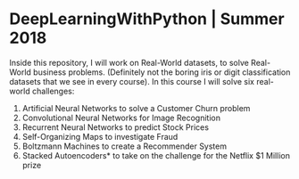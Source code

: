 # DeepLearningWithPython | Summer 2018

Inside this repository, I will work on Real-World datasets, to solve Real-World business problems. (Definitely not the boring iris or digit classification datasets that we see in every course). In this course I will solve six real-world challenges:

1) Artificial Neural Networks to solve a Customer Churn problem
2) Convolutional Neural Networks for Image Recognition
3) Recurrent Neural Networks to predict Stock Prices
4) Self-Organizing Maps to investigate Fraud
5) Boltzmann Machines to create a Recommender System
6) Stacked Autoencoders* to take on the challenge for the Netflix $1 Million prize
